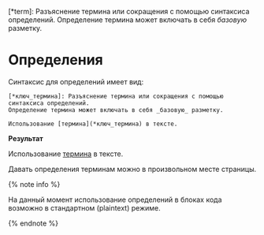 [*term]: Разъяснение термина или сокращения с помощью синтаксиса определений.
Определение термина может включать в себя _базовую_ разметку.

# Определения

Синтаксис для определений имеет вид:

```
[*ключ_термина]: Разъяснение термина или сокращения с помощью синтаксиса определений.
Определение термина может включать в себя _базовую_ разметку. 

Использование [термина](*ключ_термина) в тексте.
```

**Результат**

Использование [термина](*term) в тексте.

Давать определения терминам можно в произвольном месте страницы.

{% note info %}

На данный момент использование определений в блоках кода возможно в стандартном (plaintext) режиме.

{% endnote %}
